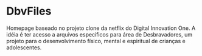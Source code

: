 # DbvFiles

Homepage baseado no projeto clone da netflix do Digital Innovation One. A idéia é ter acesso a arquivos especificos para área de Desbravadores, um projeto para o desenvolvimento físico, mental e espiritual de crianças e adolescentes.
